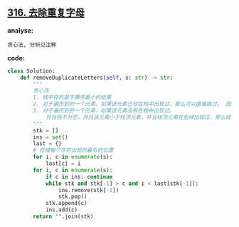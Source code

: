 ## [316. 去除重复字母](https://leetcode-cn.com/problems/remove-duplicate-letters/)

**analyse:**

```
贪心法, 分析见注释
```

**code:**

```python
class Solution:
    def removeDuplicateLetters(self, s: str) -> str:
        """
        贪心法
        1. 栈中存的是字典序最小的结果
        2. 对于遍历到的一个元素，如果该元素已经在栈中出现过，那么可以直接跳过。 因为字母只出现一次
        3. 对于遍历到的一个元素，如果该元素没有在栈中出现过。
            并且栈不为空，并且该元素小于栈顶元素，并且栈顶元素在后续出现过，那么就可以把栈顶元素弹出
        """
        stk = [] 
        ins = set()
        last = {}
        # 存储每个字符出现的最后的位置
        for i, c in enumerate(s):
            last[c] = i
        for i, c in enumerate(s):
            if c in ins: continue
            while stk and stk[-1] > c and i < last[stk[-1]]:
                ins.remove(stk[-1])
                stk.pop()
            stk.append(c)
            ins.add(c)
        return "".join(stk)
            
```



